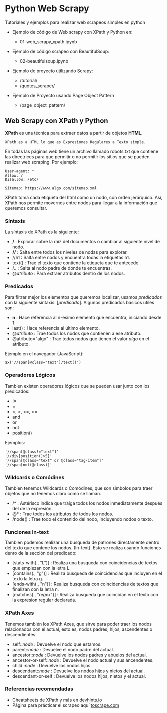 # Python Web Scrapy
Tutoriales y ejemplos para realizar web scrapeos simples en python

* Ejemplo de código de Web scrapy con XPath y Python en:
    * 01-web_scrapy_xpath.ipynb

* Ejemplo de código scrapeo con BeautifulSoup:
    * 02-beautifulsoup.ipynb

* Ejemplo de proyecto utilizando Scrapy:
    * /tutorial/
    * /quotes_scraper/

* Ejemplo de Proyecto usando Page Object Pattern
    * /page_object_pattern/

## Web Scrapy con XPath y Python

**XPath** es una técnica para extraer datos a partir de objetos **HTML**. 

    XPath es a HTML lo que es Expresiones Regulares a Texto simple.
    
En todas las páginas web tiene un archivo llamado robots.txt que contiene las directrices para que permitir o no permitir los sitios que se pueden realizar web scraping. Por ejemplo:

```
User-agent: *
Allow: /
Disallow: /etc/

Sitemap: https://www.algo.com/sitemap.xml
```

XPath toma cada etiqueta del html como un nodo, con orden jerárquico. Así, XPath nos permite movernos entre nodos para llegar a la información que queremos consultar.

### Síntaxis

La síntaxis de XPath es la siguiente:

+ **/** : Explorar sobre la raíz del documentos o cambiar al siguiente nivel de nodo.
+ **//** : Salta entre todos los niveles de nodas para explorar.
+ //h1 : Salta entre nodos y encuentra todas la etiquetas h1.
+ text() : Trae el texto que contiene la etiqueta que te antecede.
+ /.. : Salta al nodo padre de donde te encuentras.
+ @*atributo* : Para extraer atributos dentro de los nodos.

### Predicados
Para filtrar mejor los elementos que queremos localizar, usamos *predicados* con la siguiente síntaxis: [*predicado*]. Algunos predicados básicos utiles son:

+ **n** : Hace referencia al n-esimo elemento que encuentra, iniciando desde 1.
+ last() : Hace referencia al último elemento.
+ @*atributo* : Trae todos los nodos que contienen a ese atributo.
+ @atributo="algo" : Trae todos nodos que tienen el valor *algo* en el atributo.

Ejemplo en el navegador (JavaScript):
```
$x('//span[@class="text"]/text()')
```

### Operadores Lógicos
Tambien existen operadores lógicos que se pueden usar junto con los predicados:
+ !=
+ =
+ <, >, <=, >=
+ and
+ or
+ not
+ position()

Ejemplos:
```
'//span[@class!="text"]'
'//div[position()>5]'
'//span[@class="text" or @class="tag-item"]'
'//span[not(@class)]'
```

### Wildcards o Comódines
Tambien tenemos Wildcards o Comódines, que son simbolos para traer objetos que no tenemos claro como se llaman.
+ /* : Astérisco indica que traiga todos los nodos inmediatamente después del de la expresión.
+ @* : Trae todos los atributos de todos los nodos.
+ /node() : Trae todo el contenido del nodo, incluyendo nodos o texto.

### Funciones In-text
Tambien podemos realizar una busqueda de patrones directamente dentro del texto que contene los nodos. (In-text). Esto se realiza usando funciones denro de la sección del predicado:
+ [stats-with(., "L")] : Realiza una busqueda con coincidencias de textos que empiezan con la letra L.
+ [contains(., "g")] : Realiza busqueda de coincidencias que incluyen en el texto la letra g.
+ [ends-with(., "n")] : Realiza busqueda con coincidencias de textos que finalizan con la letra n.
+ [matches(., "*regex*")] : Realiza busqueda que coincidan en el texto con la expresion regular declarada.

### XPath Axes
Tenemos también los XPath Axes, que sirve para poder traer los nodos relacionados con el actual, esto es, nodos padres, hijos, ascendentes o descendientes.

+ self::*node* : Devuelve el nodo que estamos.
+ parent::*node* : Devuelve el nodo padre del actual.
+ ancestor::*node* : Devuelve los nodos padres y abuelos del actual.
+ ancestor-or-self::*node* : Devuelve el nodo actual y sus ancendentes.
+ child::*node* : Devuelve los nodos hijos.
+ descendant::*node* : Devuelve los nodos hijos y nietos del actual.
+ descendant-or-self : Devuelve los nodos hijos, nietos y el actual.

### Referencias recomendadas
+ Cheatsheets de XPath y más en [devhints.io](https://devhints.io/xpath)
+ Página para prácticar el scrapeo aquí [toscrape.com](http://toscrape.com)